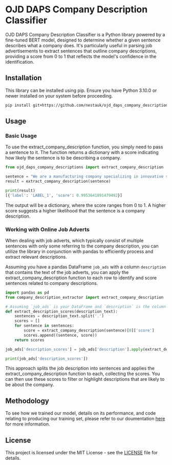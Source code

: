 # OJD DAPS Company Description Classifier

OJD DAPS Company Description Classifier is a Python library powered by a fine-tuned BERT model, designed to determine whether a given sentence describes what a company does. It's particularly useful in parsing job advertisements to extract sentences that outline company descriptions, providing a score from 0 to 1 that reflects the model's confidence in the identification.

## Installation

This library can be installed using pip. Ensure you have Python 3.10.0 or newer installed on your system before proceeding.

```bash
pip install git+https://github.com/nestauk/ojd_daps_company_descriptions.git
```

## Usage

### Basic Usage

To use the extract_company_description function, you simply need to pass a sentence to it. The function returns a dictionary with a score indicating how likely the sentence is to be describing a company.

```python
from ojd_daps_company_descriptions import extract_company_description

sentence = "We are a manufacturing company specializing in innovative solutions."
result = extract_company_description(sentence)

print(result)
[{'label': 'LABEL_1', 'score': 0.9953641891479492}]
```

The output will be a dictionary, where the score ranges from 0 to 1. A higher score suggests a higher likelihood that the sentence is a company description.

### Working with Online Job Adverts

When dealing with job adverts, which typically consist of multiple sentences with only some referring to the company description, you can utilize the library in conjunction with pandas to efficiently process and extract relevant descriptions.

Assuming you have a pandas DataFrame `job_ads` with a column `description` that contains the text of the job adverts, you can apply the extract_company_description function to each row to identify and score sentences related to company descriptions.


```python
import pandas as pd
from company_description_extractor import extract_company_description

# Assuming `job_ads` is your DataFrame and `description` is the column with job descriptions
def extract_description_scores(description_text):
    sentences = description_text.split('.')
    scores = []
    for sentence in sentences:
        score = extract_company_description(sentence)[0]['score']
        scores.append((sentence, score))
    return scores

job_ads['description_scores'] = job_ads['description'].apply(extract_description_scores)

print(job_ads['description_scores'])
```

This approach splits the job description into sentences and applies the extract_company_description function to each, collecting the scores. You can then use these scores to filter or highlight descriptions that are likely to be about the company.

## Methodology

To see how we trained our model, details on its performance, and code relating to producing our training set, please refer to our doumentation [here](https://github.com/nestauk/ojd_daps_language_models/company_descriptions/README.md) for more information.

## License

This project is licensed under the MIT License - see the [LICENSE](LICENSE) file for details.
